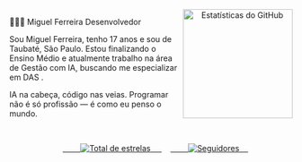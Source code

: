 <!--
Sugestão: Usar um layout de duas colunas para alinhar sua apresentação ao lado das estatísticas.
Isso cria um visual mais organizado e profissional.
-->

<div align="center">
<img align="right" alt="Estatísticas do GitHub" height="195" src="https://github-readme-stats.vercel.app/api/top-langs/?username=mfzera&theme=github_dark_dimmed&layout=compact&custom_title=Tecnologias&langs_count=9" />
</div>

👨🏻‍💻 Miguel Ferreira
Desenvolvedor <!-- Sugestão: Você pode ser mais específico aqui, como "Desenvolvedor de IA", "Desenvolvedor Web", etc. -->

Sou Miguel Ferreira, tenho 17 anos e sou de Taubaté, São Paulo. Estou finalizando o Ensino Médio e atualmente trabalho na área de Gestão com IA, buscando me especializar em DAS <!-- Sugestão: Vale a pena escrever por extenso o que significa "DAS" para que todos entendam sua área de especialização. Ex: "Desenvolvimento de Aplicações e Sistemas". -->.

IA na cabeça, código nas veias. Programar não é só profissão — é como eu penso o mundo.

<br>

<!--
Os emblemas (badges) foram centralizados para um melhor apelo visual.
-->

<p align="center">
    <a href="https://github.com/mfzera?tab=repositories&sort=stargazers">
        <img
            alt="Total de estrelas"
            title="Total de estrelas no GitHub"
            src="https://custom-icon-badges.demolab.com/github/stars/mfzera?color=111&style=for-the-badge&labelColor=111&logo=star&label=estrelas"
        />
    </a>
    <a href="https://github.com/mfzera?tab=followers">
        <img
            alt="Seguidores"
            title="Me siga no GitHub"
            src="https://custom-icon-badges.demolab.com/github/followers/mfzera?color=000&labelColor=000&style=for-the-badge&logo=github&label=Seguidores&logoColor=white"
        />
    </a>
</p>
